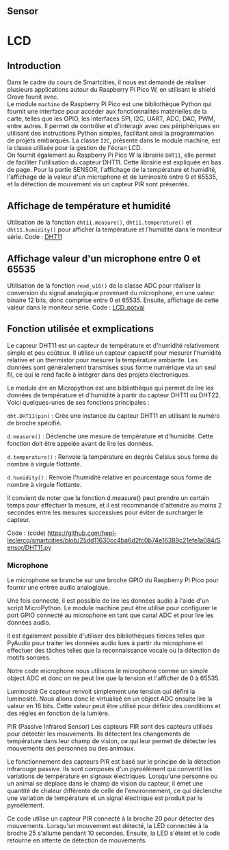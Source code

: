 ## Sensor

# LCD
## Introduction
Dans le cadre du cours de Smartcities, il nous est demandé de réaliser plusieurs applications autour du Raspberry Pi Pico W, en utilisant le shield Grove founit avec.<BR>
Le module `machine` de Raspberry Pi Pico est une bibliothèque Python qui fournit une interface pour accéder aux fonctionnalités matérielles de la carte, telles que les GPIO, les interfaces SPI, I2C, UART, ADC, DAC, PWM, entre autres. Il permet de contrôler et d'interagir avec ces périphériques en utilisant des instructions Python simples, facilitant ainsi la programmation de projets embarqués. La classe `I2C`, présente dans le module machine, est la classe utilisée pour la gestion de l'écran LCD. <BR> On fournit également au Raspberry Pi Pico W la librairie `DHT11`, elle permet de faciliter l'utilisation du capteur DHT11. Cette librairie est expliquée en bas de page.
Pour la partie SENSOR, l'affichage de la température et humidité, l'affichage de la valeur d'un microphone et de luminosité entre 0 et 65535, et la détection de mouvement via un capteur PIR sont présentés. 
  
## Affichage de température et humidité
Utilisation de la fonction `dht11.measure()`, `dht11.temperature()` et `dht11.humidity()` pour afficher la température et l'humidité dans le moniteur série.
Code : [DHT11](https://github.com/hepl-leclercq/smartcities/blob/25dd11630cc4ba6d2fc0b74e16389c21efe1a084/Sensor/DHT11.py)

## Affichage valeur d'un microphone entre 0 et 65535
Utilisation de la fonction `read_u16()` de la classe ADC  pour réaliser la conversion du signal analogique provenant du microphone, en une valeur binaire 12 bits, donc comprise entre 0 et 65535. Ensuite, affichage de cette valeur dans le moniteur série.
Code : [LCD_potval](https://github.com/hepl-leclercq/smartcities/blob/a9b008b12753e93c37d20290306a38a49b14f791/LCD/LCD_potval.py)


## Fonction utilisée et exmplications
Le capteur DHT11 est un capteur de température et d'humidité relativement simple et peu coûteux. Il utilise un capteur capacitif pour mesurer l'humidité relative et un thermistor pour mesurer la température ambiante. Les données sont généralement transmises sous forme numérique via un seul fil, ce qui le rend facile à intégrer dans des projets électroniques.


Le module `dht` en Micropython est une bibliothèque qui permet de lire les données de température et d'humidité à partir du capteur DHT11 ou DHT22. Voici quelques-unes de ses fonctions principales :

`dht.DHT11(pin)` : Crée une instance du capteur DHT11 en utilisant le numéro de broche spécifié. 

`d.measure()` : Déclenche une mesure de température et d'humidité. Cette fonction doit être appelée avant de lire les données.

`d.temperature()` : Renvoie la température en degrés Celsius sous forme de nombre à virgule flottante.

`d.humidity()` : Renvoie l'humidité relative en pourcentage sous forme de nombre à virgule flottante. 

Il convient de noter que la fonction d.measure() peut prendre un certain temps pour effectuer la mesure, et il est recommandé d'attendre au moins 2 secondes entre les mesures successives pour éviter de surcharger le capteur.

Code : (code) <https://github.com/hepl-leclercq/smartcities/blob/25dd11630cc4ba6d2fc0b74e16389c21efe1a084/Sensor/DHT11.py>

### Microphone
Le microphone se branche sur une broche GPIO du Raspberry Pi Pico pour fournir une entrée audio analogique.

Une fois connecté, il est possible de lire les données audio à l'aide d'un script MicroPython. Le module machine peut être utilisé pour configurer le port GPIO connecté au microphone en tant que canal ADC et pour lire les données audio.

Il est également possible d'utiliser des bibliothèques tierces telles que PyAudio pour traiter les données audio lues à partir du microphone et effectuer des tâches telles que la reconnaissance vocale ou la détection de motifs sonores.

Notre code microphone nous utilisons le microphone comme un simple object ADC et donc on ne peut lire que la tension et l'afficher de 0 à 65535.

Luminosité
Ce capteur renvoit simplement une tension qui défini la luminosité. Nous allons donc le virtualisé en un object ADC ensuite lire la valeur en 16 bits. Cette valeur peut être utilisé pour définir des conditions et des régles en fonction de la lumière.

PIR (Passive Infrared Sensor)
Les capteurs PIR sont des capteurs utilisés pour détecter les mouvements. Ils détectent les changements de température dans leur champ de vision, ce qui leur permet de détecter les mouvements des personnes ou des animaux.

Le fonctionnement des capteurs PIR est basé sur le principe de la détection infrarouge passive. Ils sont composés d'un pyroélément qui convertit les variations de température en signaux électriques. Lorsqu'une personne ou un animal se déplace dans le champ de vision du capteur, il émet une quantité de chaleur différente de celle de l'environnement, ce qui déclenche une variation de température et un signal électrique est produit par le pyroélément.

Ce code utilise un capteur PIR connecté à la broche 20 pour détecter des mouvements. Lorsqu'un mouvement est détecté, la LED connectée à la broche 25 s'allume pendant 10 secondes. Ensuite, la LED s'éteint et le code retourne en attente de détection de mouvements.
